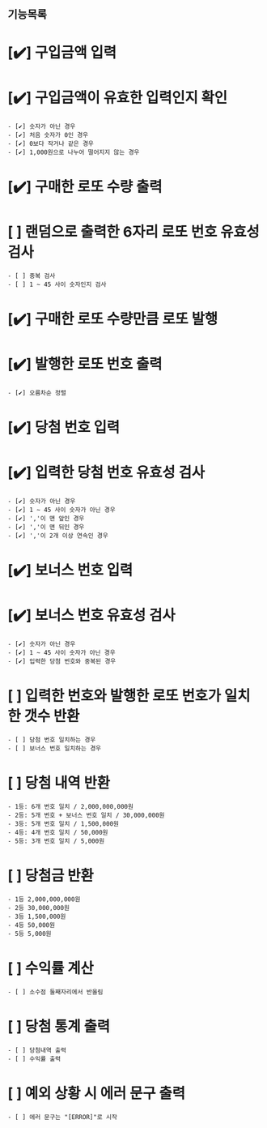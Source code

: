 ## 기능목록

# [✔️] 구입금액 입력

# [✔️] 구입금액이 유효한 입력인지 확인

    - [✔️] 숫자가 아닌 경우
    - [✔️] 처음 숫자가 0인 경우
    - [✔️] 0보다 작거나 같은 경우
    - [✔️] 1,000원으로 나누어 떨어지지 않는 경우

# [✔️] 구매한 로또 수량 출력

# [ ] 랜덤으로 출력한 6자리 로또 번호 유효성 검사

    - [ ] 중복 검사
    - [ ] 1 ~ 45 사이 숫자인지 검사

# [✔️] 구매한 로또 수량만큼 로또 발행

# [✔️] 발행한 로또 번호 출력

    - [✔️] 오름차순 정렬

# [✔️] 당첨 번호 입력

# [✔️] 입력한 당첨 번호 유효성 검사

    - [✔️] 숫자가 아닌 경우
    - [✔️] 1 ~ 45 사이 숫자가 아닌 경우
    - [✔️] ','이 맨 앞인 경우
    - [✔️] ','이 맨 뒤인 경우
    - [✔️] ','이 2개 이상 연속인 경우

# [✔️] 보너스 번호 입력

# [✔️] 보너스 번호 유효성 검사

    - [✔️] 숫자가 아닌 경우
    - [✔️] 1 ~ 45 사이 숫자가 아닌 경우
    - [✔️] 입력한 당첨 번호와 중복된 경우

# [ ] 입력한 번호와 발행한 로또 번호가 일치한 갯수 반환

    - [ ] 당첨 번호 일치하는 경우
    - [ ] 보너스 번호 일치하는 경우

# [ ] 당첨 내역 반환

    - 1등: 6개 번호 일치 / 2,000,000,000원
    - 2등: 5개 번호 + 보너스 번호 일치 / 30,000,000원
    - 3등: 5개 번호 일치 / 1,500,000원
    - 4등: 4개 번호 일치 / 50,000원
    - 5등: 3개 번호 일치 / 5,000원

# [ ] 당첨금 반환

    - 1등 2,000,000,000원
    - 2등 30,000,000원
    - 3등 1,500,000원
    - 4등 50,000원
    - 5등 5,000원

# [ ] 수익률 계산

    - [ ] 소수점 둘째자리에서 반올림

# [ ] 당첨 통계 출력

    - [ ] 당첨내역 출력
    - [ ] 수익률 출력

# [ ] 예외 상황 시 에러 문구 출력

    - [ ] 에러 문구는 "[ERROR]"로 시작

